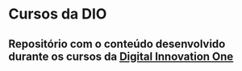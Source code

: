 # Cursos da DIO

## Repositório com o conteúdo desenvolvido durante os cursos da [Digital Innovation One](https://digitalinnovation.one/)
